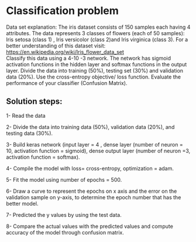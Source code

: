 # Classification problem  
Data set explanation: The iris dataset consists of 150 samples each having 4 attributes. 
The data represents 3 classes of flowers (each of 50 samples): Iris setosa (class 1) , Iris 
versicolor (class 2)and Iris virginica (class 3). For a better understanding of this dataset 
visit:  
https://en.wikipedia.org/wiki/Iris_flower_data_set  
Classify this data using a 4-10 -3 network. The network has sigmoid activation 
functions in the hidden layer and softmax functions in the output layer. Divide the data 
into training (50%), testing set (30%) and validation data (20%). Use the cross-entropy 
objective/ loss function. Evaluate the performance of your classifier (Confusion Matrix). 
## Solution steps:  
1- Read the data  

2- Divide the data into training data (50%), validation data (20%), and testing 
data (30%).  

3- Build keras network (input layer = 4 , dense layer (number of neuron = 10, 
activation function = sigmoid), dense output layer (number of neuron =3, 
activation function = softmax). 

4- Compile the model with loss= cross-entropy, optimization = adam.

5- Fit the model using number of epochs = 500.

6- Draw a curve to represent the epochs on x axis and the error on the validation 
sample on y-axis, to determine the epoch number that has the better model. 

7- Predicted the y values by using the test data.  

8- Compare the actual values with the predicted values and compute accuracy of 
the model through confusion matrix. 
